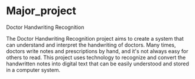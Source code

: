 # Major_project
Doctor Handwriting Recognition

The Doctor Handwriting Recognition project aims to create a system that can understand and interpret the handwriting of doctors. Many times, doctors write notes and prescriptions by hand, and it's not always easy for others to read. This project uses technology to recognize and convert the handwritten notes into digital text that can be easily understood and stored in a computer system.

